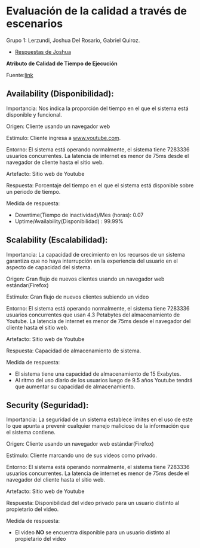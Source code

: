 # Evaluación de la calidad a través de escenarios
Grupo 1: Lerzundi, Joshua Del Rosario, Gabriel Quiroz.

- [Respuestas de Joshua](https://github.com/Dgafecb/CC3S2A/blob/master/ActividadAtributosCalidadEscenarios.md)


**Atributo de Calidad de Tiempo de Ejecución**

Fuente:[link](https://learn.microsoft.com/en-us/previous-versions/msp-n-p/ee658094(v=pandp.10))

## Availability (Disponibilidad):
Importancia: Nos indica la proporción del tiempo en el que el sistema está disponible y funcional.

Origen: Cliente usando un navegador web 

Estímulo: Cliente ingresa a www.youtube.com.

Entorno: El sistema está operando normalmente, el sistema tiene 7283336 usuarios concurrentes. La latencia de internet es menor de 75ms desde el
navegador de cliente hasta el sitio web.

Artefacto: Sitio web de Youtube

Respuesta: Porcentaje del tiempo en el que el sistema está disponible sobre un periodo de tiempo.

Medida de respuesta:
-   Downtime(Tiempo de inactividad)/Mes (horas): 0.07
-   Uptime/Availability(Disponibilidad) : 99.99%

## Scalability (Escalabilidad):
Importancia: La capacidad de crecimiento en los recursos de un sistema garantiza que no haya interrupción en la experiencia del usuario en el aspecto de capacidad del sistema.

Origen: Gran flujo de nuevos clientes usando un navegador web estándar(Firefox)

Estímulo: Gran flujo de nuevos clientes subiendo un video

Entorno: El sistema está operando normalmente, el sistema tiene 7283336 usuarios concurrentes que usan 4.3 Petabytes del almacenamiento de Youtube. La latencia de internet es menor de 75ms desde el navegador del cliente hasta el sitio web.

Artefacto: Sitio web de Youtube

Respuesta: Capacidad de almacenamiento de sistema.

Medida de respuesta:
-   El sistema tiene una capacidad de almacenamiento de 15 Exabytes.
-   Al ritmo del uso diario de los usuarios luego de 9.5 años Youtube tendrá que aumentar su capacidad de almacenamiento.  

## Security (Seguridad):
Importancia: La seguridad de un sistema establece límites en el uso de este lo que apunta a prevenir cualquier 
manejo malicioso de la información que el sistema contiene.

Origen: Cliente usando un navegador web estándar(Firefox)

Estímulo: Cliente marcando uno de sus videos como privado.

Entorno: El sistema está operando normalmente, el sistema tiene 7283336 usuarios concurrentes. La latencia de internet es menor de 75ms desde el navegador del cliente hasta el sitio web.

Artefacto: Sitio web de Youtube

Respuesta: Disponibilidad del video privado para un usuario distinto al propietario del video.

Medida de respuesta:
-   El video **NO** se encuentra disponible para un usuario distinto al propietario del video